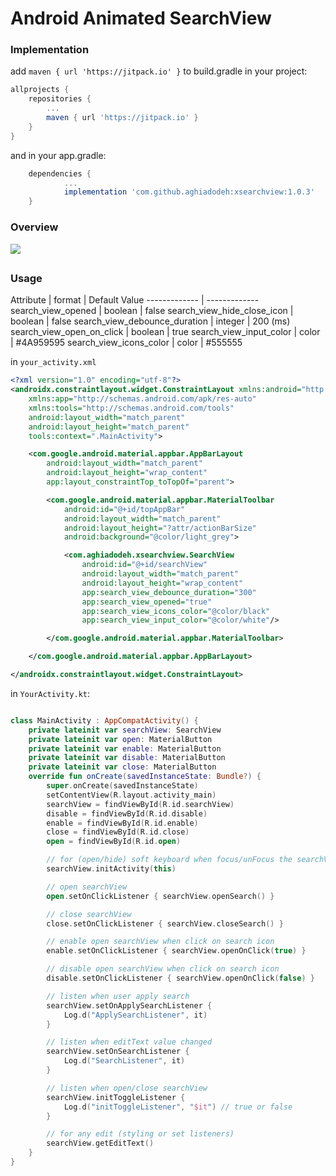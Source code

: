 # Android Animated  SearchView

### Implementation
add `maven { url 'https://jitpack.io' }` to build.gradle in your project:
``` groovy
allprojects {
    repositories {
		...
        maven { url 'https://jitpack.io' }
    }
}
```
and in your app.gradle:
``` groovy
	dependencies {
			...
		    implementation 'com.github.aghiadodeh:xsearchview:1.0.3'
	}
```


### Overview
![](https://s9.gifyu.com/images/ezgif-7-167945117de9.gif)

## 

### Usage
                    
Attribute  | format | Default Value
------------- | -------------
search_view_opened  | boolean | false
search_view_hide_close_icon  | boolean  | false
search_view_debounce_duration  | integer | 200 (ms)
search_view_open_on_click  | boolean  | true
search_view_input_color  | color | #4A959595
search_view_icons_color  | color  | #555555

in `your_activity.xml`
```xml
<?xml version="1.0" encoding="utf-8"?>
<androidx.constraintlayout.widget.ConstraintLayout xmlns:android="http://schemas.android.com/apk/res/android"
    xmlns:app="http://schemas.android.com/apk/res-auto"
    xmlns:tools="http://schemas.android.com/tools"
    android:layout_width="match_parent"
    android:layout_height="match_parent"
    tools:context=".MainActivity">

    <com.google.android.material.appbar.AppBarLayout
        android:layout_width="match_parent"
        android:layout_height="wrap_content"
        app:layout_constraintTop_toTopOf="parent">

        <com.google.android.material.appbar.MaterialToolbar
            android:id="@+id/topAppBar"
            android:layout_width="match_parent"
            android:layout_height="?attr/actionBarSize"
            android:background="@color/light_grey">

            <com.aghiadodeh.xsearchview.SearchView
                android:id="@+id/searchView"
                android:layout_width="match_parent"
                android:layout_height="wrap_content"
                app:search_view_debounce_duration="300"
                app:search_view_opened="true"
                app:search_view_icons_color="@color/black"
                app:search_view_input_color="@color/white"/>

        </com.google.android.material.appbar.MaterialToolbar>

    </com.google.android.material.appbar.AppBarLayout>

</androidx.constraintlayout.widget.ConstraintLayout>
```

in `YourActivity.kt`:
```kotlin

class MainActivity : AppCompatActivity() {
    private lateinit var searchView: SearchView
    private lateinit var open: MaterialButton
    private lateinit var enable: MaterialButton
    private lateinit var disable: MaterialButton
    private lateinit var close: MaterialButton
    override fun onCreate(savedInstanceState: Bundle?) {
        super.onCreate(savedInstanceState)
        setContentView(R.layout.activity_main)
        searchView = findViewById(R.id.searchView)
        disable = findViewById(R.id.disable)
        enable = findViewById(R.id.enable)
        close = findViewById(R.id.close)
        open = findViewById(R.id.open)

        // for (open/hide) soft keyboard when focus/unFocus the searchView
        searchView.initActivity(this)

        // open searchView
        open.setOnClickListener { searchView.openSearch() }

        // close searchView
        close.setOnClickListener { searchView.closeSearch() }

        // enable open searchView when click on search icon
        enable.setOnClickListener { searchView.openOnClick(true) }

        // disable open searchView when click on search icon
        disable.setOnClickListener { searchView.openOnClick(false) }

        // listen when user apply search
        searchView.setOnApplySearchListener {
            Log.d("ApplySearchListener", it)
        }

        // listen when editText value changed
        searchView.setOnSearchListener {
            Log.d("SearchListener", it)
        }

        // listen when open/close searchView
        searchView.initToggleListener {
            Log.d("initToggleListener", "$it") // true or false
        }

        // for any edit (styling or set listeners)
        searchView.getEditText()
    }
}
```